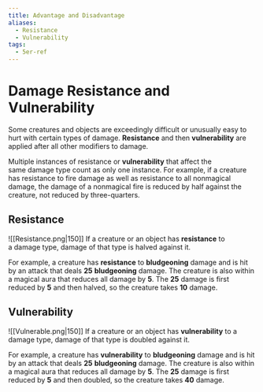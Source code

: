 ```yaml
---
title: Advantage and Disadvantage
aliases:
  - Resistance
  - Vulnerability
tags:
  - 5er-ref
---
```

# Damage Resistance and Vulnerability
Some creatures and objects are exceedingly difficult or unusually easy to hurt with certain types of damage. **Resistance** and then **vulnerability** are applied after all other modifiers to damage.

Multiple instances of resistance or **vulnerability** that affect the same damage type count as only one instance. For example, if a creature has resistance to fire damage as well as resistance to all nonmagical damage, the damage of a nonmagical fire is reduced by half against the creature, not reduced by three-quarters.

## Resistance
![[Resistance.png|150]]
If a creature or an object has **resistance** to a damage type, damage of that type is halved against it.

For example, a creature has **resistance** to **bludgeoning** damage and is hit by an attack that deals **25** **bludgeoning** damage. The creature is also within a magical aura that reduces all damage by **5**. The **25** damage is first reduced by **5** and then halved, so the creature takes **10** damage.

## Vulnerability 
![[Vulnerable.png|150]]
If a creature or an object has **vulnerability** to a damage type, damage of that type is doubled against it.

For example, a creature has **vulnerability** to **bludgeoning** damage and is hit by an attack that deals **25** **bludgeoning** damage. The creature is also within a magical aura that reduces all damage by **5**. The **25** damage is first reduced by **5** and then doubled, so the creature takes **40** damage.